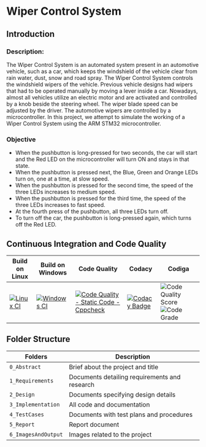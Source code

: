 # Wiper Control System

## Introduction

### Description:
The Wiper Control System is an automated system present in an automotive vehicle, such as a car, which keeps the windshield of the vehicle clear from rain water, dust, snow and road spray. The Wiper Control System controls the windshield wipers of the vehicle. Previous vehicle designs had wipers that had to be operated manually by moving a lever inside a car. Nowadays, almost all vehicles utilize an electric motor and are activated and controlled by a knob beside the steering wheel. The wiper blade speed can be adjusted by the driver. The automotive wipers are controlled by a microcontroller. In this project, we attempt to simulate the working of a Wiper Control System using the ARM STM32 microcontroller.


### Objective
* When the pushbutton is long-pressed for two seconds, the car will start and the Red LED on the microcontroller will turn ON and stays in that state.
* When the pushbutton is pressed next, the Blue, Green and Orange LEDs turn on, one at a time, at slow speed.
* When the pushbutton is pressed for the second time, the speed of the three LEDs increases to medium speed.
* When the pushbutton is pressed for the third time, the speed of the three LEDs increases to fast speed.
* At the fourth press of the pushbutton, all three LEDs turn off.
* To turn off the car, the pushbutton is long-pressed again, which turns off the Red LED.


## Continuous Integration and Code Quality
| Build on Linux | Build on Windows | Code Quality | Codacy | Codiga |
| --- | --- | --- | --- | --- |
| [![Linux CI](https://github.com/s-rithu020/M3_Wiper-Control-System/actions/workflows/linux-CI.yml/badge.svg)](https://github.com/s-rithu020/M3_Wiper-Control-System/actions/workflows/linux-CI.yml) | [![Windows CI](https://github.com/s-rithu020/M3_Wiper-Control-System/actions/workflows/windows.yml/badge.svg)](https://github.com/s-rithu020/M3_Wiper-Control-System/actions/workflows/windows.yml) | [![Code Quality - Static Code - Cppcheck](https://github.com/s-rithu020/M3_Wiper-Control-System/actions/workflows/cppcheck.yml/badge.svg)](https://github.com/s-rithu020/M3_Wiper-Control-System/actions/workflows/cppcheck.yml) | [![Codacy Badge](https://app.codacy.com/project/badge/Grade/2bd7a015f0964808aa8cb887c5d294f1)](https://www.codacy.com/gh/s-rithu020/M3_Wiper-Control-System/dashboard?utm_source=github.com&amp;utm_medium=referral&amp;utm_content=s-rithu020/M3_Wiper-Control-System&amp;utm_campaign=Badge_Grade) | ![Code Quality Score](https://api.codiga.io/project/33534/score/svg) ![Code Grade](https://api.codiga.io/project/33534/status/svg)  |


## Folder Structure
Folders                | Description
----------------------| -----------------------------------------
`0_Abstract`          | Brief about the project and title
`1_Requirements`      | Documents detailing requirements and research
`2_Design`            | Documents specifying design details
`3_Implementation`    | All code and documentation
`4_TestCases`         | Documents with test plans and procedures
`5_Report`            | Report document
`6_ImagesAndOutput`   | Images related to the project
